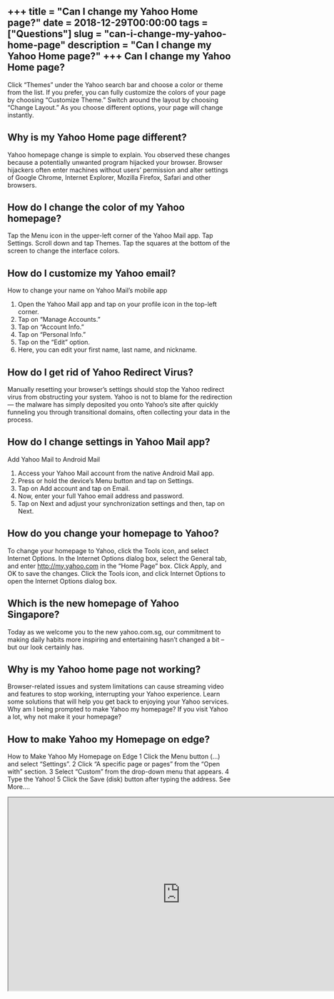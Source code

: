 +++
title = "Can I change my Yahoo Home page?"
date = 2018-12-29T00:00:00
tags = ["Questions"]
slug = "can-i-change-my-yahoo-home-page"
description = "Can I change my Yahoo Home page?"
+++
Can I change my Yahoo Home page?
--------------------------------

Click “Themes” under the Yahoo search bar and choose a color or theme from the list. If you prefer, you can fully customize the colors of your page by choosing “Customize Theme.” Switch around the layout by choosing “Change Layout.” As you choose different options, your page will change instantly.

Why is my Yahoo Home page different?
------------------------------------

Yahoo homepage change is simple to explain. You observed these changes because a potentially unwanted program hijacked your browser. Browser hijackers often enter machines without users’ permission and alter settings of Google Chrome, Internet Explorer, Mozilla Firefox, Safari and other browsers.

How do I change the color of my Yahoo homepage?
-----------------------------------------------

Tap the Menu icon in the upper-left corner of the Yahoo Mail app. Tap Settings. Scroll down and tap Themes. Tap the squares at the bottom of the screen to change the interface colors.

How do I customize my Yahoo email?
----------------------------------

How to change your name on Yahoo Mail’s mobile app

1. Open the Yahoo Mail app and tap on your profile icon in the top-left corner.
2. Tap on “Manage Accounts.”
3. Tap on “Account Info.”
4. Tap on “Personal Info.”
5. Tap on the “Edit” option.
6. Here, you can edit your first name, last name, and nickname.

How do I get rid of Yahoo Redirect Virus?
-----------------------------------------

Manually resetting your browser’s settings should stop the Yahoo redirect virus from obstructing your system. Yahoo is not to blame for the redirection — the malware has simply deposited you onto Yahoo’s site after quickly funneling you through transitional domains, often collecting your data in the process.

How do I change settings in Yahoo Mail app?
-------------------------------------------

Add Yahoo Mail to Android Mail

1. Access your Yahoo Mail account from the native Android Mail app.
2. Press or hold the device’s Menu button and tap on Settings.
3. Tap on Add account and tap on Email.
4. Now, enter your full Yahoo email address and password.
5. Tap on Next and adjust your synchronization settings and then, tap on Next.

How do you change your homepage to Yahoo?
-----------------------------------------

To change your homepage to Yahoo, click the Tools icon, and select Internet Options. In the Internet Options dialog box, select the General tab, and enter http://my.yahoo.com in the “Home Page” box. Click Apply, and OK to save the changes. Click the Tools icon, and click Internet Options to open the Internet Options dialog box.

Which is the new homepage of Yahoo Singapore?
---------------------------------------------

Today as we welcome you to the new yahoo.com.sg, our commitment to making daily habits more inspiring and entertaining hasn’t changed a bit – but our look certainly has.

Why is my Yahoo home page not working?
--------------------------------------

Browser-related issues and system limitations can cause streaming video and features to stop working, interrupting your Yahoo experience. Learn some solutions that will help you get back to enjoying your Yahoo services. Why am I being prompted to make Yahoo my homepage? If you visit Yahoo a lot, why not make it your homepage?

How to make Yahoo my Homepage on edge?
--------------------------------------

How to Make Yahoo My Homepage on Edge 1 Click the Menu button (…) and select “Settings”. 2 Click “A specific page or pages” from the “Open with” section. 3 Select “Custom” from the drop-down menu that appears. 4 Type the Yahoo! 5 Click the Save (disk) button after typing the address. See More….

<iframe allow="accelerometer; autoplay; clipboard-write; encrypted-media; gyroscope; picture-in-picture" allowfullscreen="" class="__youtube_prefs__  epyt-is-override  no-lazyload" data-no-lazy="1" data-origheight="433" data-origwidth="770" data-skipgform_ajax_framebjll="" height="433" id="_ytid_14114" loading="lazy" src="https://www.youtube.com/embed/jE6Ev53zJ-g?enablejsapi=1&autoplay=0&cc_load_policy=0&cc_lang_pref=&iv_load_policy=1&loop=0&modestbranding=0&rel=1&fs=1&playsinline=0&autohide=2&theme=dark&color=red&controls=1&" title="YouTube player" width="770"></iframe>